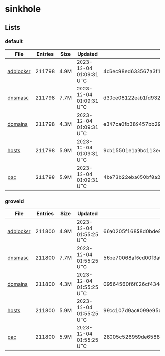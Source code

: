 # sinkhole

## Lists

### default

|File|Entries|Size|Updated|Hash|
|-|-|-|-|-|
|[adblocker](https://raw.githubusercontent.com/groveld/sinkhole/lists/default/adblocker.txt)|211798|4.9M|2023-12-04 01:09:31 UTC|4d6ec98ed633567a3f1ff3427210f9f5a7aac16d416152d9836679b07f935e02|
|[dnsmasq](https://raw.githubusercontent.com/groveld/sinkhole/lists/default/dnsmasq.txt)|211798|7.7M|2023-12-04 01:09:31 UTC|d30ce08122eab1fd93266a17f8f6bef92b865d6803d50e5ae68db2b7d814001f|
|[domains](https://raw.githubusercontent.com/groveld/sinkhole/lists/default/domains.txt)|211798|4.3M|2023-12-04 01:09:31 UTC|e347ca0fb389457bb29c57e623d1f5d8c036af32703c135d368ad0a00421458b|
|[hosts](https://raw.githubusercontent.com/groveld/sinkhole/lists/default/hosts.txt)|211798|5.9M|2023-12-04 01:09:31 UTC|9db15501e1a9bc113e47e10878b30e97394dab9af9c6473197a7d5ded2734ac0|
|[pac](https://raw.githubusercontent.com/groveld/sinkhole/lists/default/pac.txt)|211798|5.9M|2023-12-04 01:09:31 UTC|4be73b22eba050bf8a2087356344819c95b52fab8c4420244fd06fc5a729e5be|

### groveld

|File|Entries|Size|Updated|Hash|
|-|-|-|-|-|
|[adblocker](https://raw.githubusercontent.com/groveld/sinkhole/lists/groveld/adblocker.txt)|211800|4.9M|2023-12-04 01:55:25 UTC|66a0205f16858d0bde863fb4f6d12290f78d21df761c9eb4fed3ff4f8abe6c53|
|[dnsmasq](https://raw.githubusercontent.com/groveld/sinkhole/lists/groveld/dnsmasq.txt)|211800|7.7M|2023-12-04 01:55:25 UTC|56be70068af6cd00f3a015233e4c350263f5fef1528776c13bd895783a0efdc8|
|[domains](https://raw.githubusercontent.com/groveld/sinkhole/lists/groveld/domains.txt)|211800|4.3M|2023-12-04 01:55:25 UTC|09564560f6f026cf434cdf3f31b744bf279ff7025ee0ddc76ed2399a6db25b36|
|[hosts](https://raw.githubusercontent.com/groveld/sinkhole/lists/groveld/hosts.txt)|211800|5.9M|2023-12-04 01:55:25 UTC|99cc107d9ac9099e95d6e8db65fcbe92cd71e475497a1e002c7dcd7aa687c729|
|[pac](https://raw.githubusercontent.com/groveld/sinkhole/lists/groveld/pac.txt)|211800|5.9M|2023-12-04 01:55:25 UTC|28005c526959de658871e4b07b9c4bcd1d61b21152abcb04bec8802bb4336e52|
